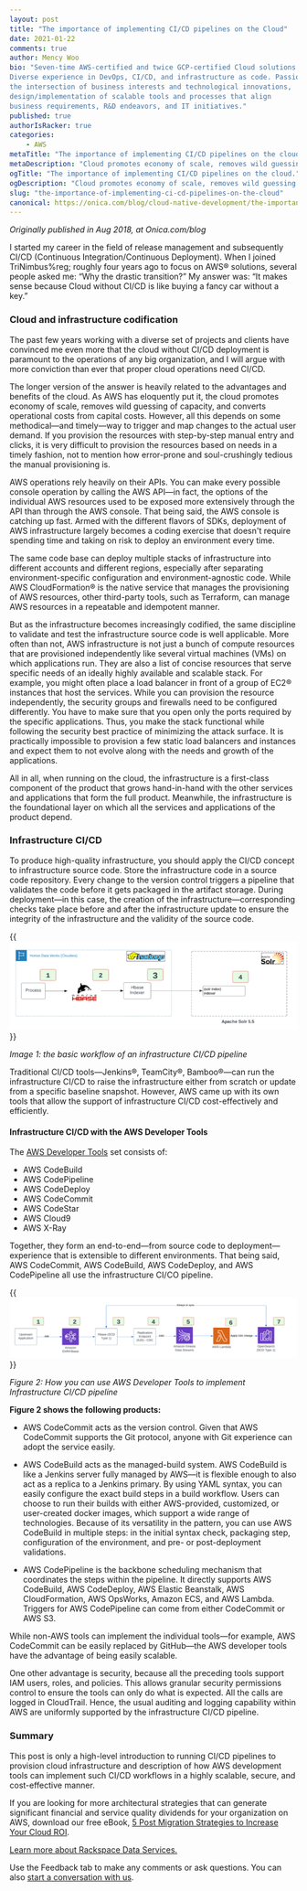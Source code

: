 ```yaml
---
layout: post
title: "The importance of implementing CI/CD pipelines on the Cloud"
date: 2021-01-22
comments: true
author: Mency Woo
bio: "Seven-time AWS-certified and twice GCP-certified Cloud solutions architect.
Diverse experience in DevOps, CI/CD, and infrastructure as code. Passionate about
the intersection of business interests and technological innovations,
design/implementation of scalable tools and processes that align
business requirements, R&D endeavors, and IT initiatives."
published: true
authorIsRacker: true
categories:
    - AWS
metaTitle: "The importance of implementing CI/CD pipelines on the cloud."
metaDescription: "Cloud promotes economy of scale, removes wild guessing of capacity, and converts operational costs from capital costs."
ogTitle: "The importance of implementing CI/CD pipelines on the cloud."
ogDescription: "Cloud promotes economy of scale, removes wild guessing of capacity, and converts operational costs from capital costs."
slug: "the-importance-of-implementing-ci-cd-pipelines-on-the-cloud"
canonical: https://onica.com/blog/cloud-native-development/the-importance-of-implementing-ci-cd-pipelines-on-the-cloud/
---
```


*Originally published in Aug 2018, at Onica.com/blog*

I started my career in the field of release management and subsequently CI/CD (Continuous Integration/Continuous
Deployment). When I joined TriNimbus%reg; roughly four years ago to focus on AWS&reg; solutions, several people
asked me: “Why the drastic transition?” My answer was: “It makes sense because Cloud without CI/CD is like buying
a fancy car without a key.” 

<!--more-->

### Cloud and infrastructure codification

The past few years working with a diverse set of projects and clients have convinced me even more that the cloud
without CI/CD deployment is paramount to the operations of any big organization, and I will argue with more
conviction than ever that proper cloud operations need CI/CD.

The longer version of the answer is heavily related to the advantages and benefits of the cloud. As AWS has
eloquently put it, the cloud promotes economy of scale, removes wild guessing of capacity, and converts operational
costs from capital costs. However, all this depends on some methodical&mdash;and timely&mdash;way to trigger and map
changes to the actual user demand. If you provision the resources with step-by-step manual entry and clicks, it is
very difficult to provision the resources based on needs in a timely fashion, not to mention how error-prone and
soul-crushingly tedious the manual provisioning is.

AWS operations rely heavily on their APIs. You can make every possible console operation by calling the AWS API&mdash;in
fact, the options of the individual AWS resources used to be exposed more extensively through the API than through the AWS
console. That being said, the AWS console is catching up fast. Armed with the different flavors of SDKs, deployment of AWS
infrastructure largely becomes a coding exercise that doesn't require spending time and taking on risk to deploy an environment
every time.

The same code base can deploy multiple stacks of infrastructure into different accounts and different regions, especially after
separating environment-specific configuration and environment-agnostic code. While AWS CloudFormation&reg; is the native service
that manages the provisioning of AWS resources, other third-party tools, such as Terraform, can manage AWS resources in a
repeatable and idempotent manner.

But as the infrastructure becomes increasingly codified, the same discipline to validate and test the infrastructure
source code is well applicable. More often than not, AWS infrastructure is not just a bunch of compute resources that
are provisioned independently like several virtual machines (VMs) on which applications run. They are also a list of
concise resources that serve specific needs of an ideally highly available and scalable stack. For example, you might
often place a load balancer in front of a group of EC2&reg; instances that host the services.  While you can provision
the resource independently, the security groups and firewalls need to be configured differently. You have to make sure
that you open only the ports required by the specific applications. Thus, you make the stack functional while following
the security best practice of minimizing the attack surface. It is practically impossible to provision a few static
load balancers and instances and expect them to not evolve along with the needs and growth of the applications. 

All in all, when running on the cloud, the infrastructure is a first-class component of the product that grows
hand-in-hand with the other services and applications that form the full product. Meanwhile, the infrastructure is the
foundational layer on which all the services and applications of the product depend.

### Infrastructure CI/CD

To produce high-quality infrastructure, you should apply the CI/CD concept to infrastructure source code. Store
the infrastructure code in a source code repository. Every change to the version control triggers a pipeline that
validates the code before it gets packaged in the artifact storage. During deployment&mdash;in this case, the
creation of the infrastructure&mdash;corresponding checks take place before and after the infrastructure update
to ensure the integrity of the infrastructure and the validity of the source code. 

{{<img src="picture1.png" title="" alt="">}}

*Image 1: the basic workflow of an infrastructure CI/CD pipeline*

Traditional CI/CD tools&mdash;Jenkins&reg;, TeamCity&reg;, Bamboo&reg;&mdash;can run the infrastructure CI/CD
to raise the infrastructure either from scratch or update from a specific baseline snapshot. However, AWS came
up with its own tools that allow the support of infrastructure CI/CD cost-effectively and efficiently.

#### Infrastructure CI/CD with the AWS Developer Tools

The [AWS Developer Tools](https://aws.amazon.com/es/products/developer-tools/) set consists of:

- AWS CodeBuild
- AWS CodePipeline
- AWS CodeDeploy
- AWS CodeCommit
- AWS CodeStar
- AWS Cloud9
- AWS X-Ray

Together, they form an end-to-end&mdash;from source code to deployment&mdash;experience that is extensible to different
environments. That being said, AWS CodeCommit, AWS CodeBuild, AWS CodeDeploy, and AWS CodePipeline all use the
infrastructure CI/CO pipeline. 

{{<img src="picture2.png" title="" alt="">}}

*Figure 2: How you can use AWS Developer Tools to implement Infrastructure CI/CD pipeline*

**Figure 2 shows the following products:**

- AWS CodeCommit acts as the version control. Given that AWS CodeCommit supports the Git protocol, anyone with Git
  experience can adopt the service easily.

- AWS CodeBuild acts as the managed-build system. AWS CodeBuild is like a Jenkins server fully managed by AWS&mdash;it
  is flexible enough to also act as a replica to a Jenkins primary. By using YAML syntax, you can easily configure the
  exact build steps in a build workflow. Users can choose to run their builds with either AWS-provided, customized, or
  user-created docker images, which support a wide range of technologies. Because of its versatility in the pattern, you
  can use AWS CodeBuild in multiple steps: in the initial syntax check, packaging step, configuration of the environment,
  and pre- or post-deployment validations.

- AWS CodePipeline is the backbone scheduling mechanism that coordinates the steps within the pipeline. It directly supports
  AWS CodeBuild, AWS CodeDeploy, AWS Elastic Beanstalk, AWS CloudFormation, AWS OpsWorks, Amazon ECS, and AWS Lambda. Triggers
  for AWS CodePipeline can come from either CodeCommit or AWS S3.

While non-AWS tools can implement the individual tools&mdash;for example, AWS CodeCommit can be easily replaced by
GitHub&mdash;the AWS developer tools have the advantage of being easily scalable.

One other advantage is security, because all the preceding tools support IAM users, roles, and policies. This allows granular
security permissions control to ensure the tools can only do what is expected. All the calls are logged in CloudTrail. Hence,
the usual auditing and logging capability within AWS are uniformly supported by the infrastructure CI/CD pipeline.

### Summary
 
This post is only a high-level introduction to running CI/CD pipelines to provision cloud infrastructure and description of
how AWS development tools can implement such CI/CD workflows in a highly scalable, secure, and cost-effective manner.

If you are looking for more architectural strategies that can generate significant financial and service quality dividends
for your organization on AWS, download our free eBook,
[5 Post Migration Strategies to Increase Your Cloud ROI](https://insights.onica.com/five-post-cloud-migration-strategies-to-increase-roi?utm_source=website&utm_medium=blog).

<a class="cta red" id="cta" href="https://www.rackspace.com/professional-services/data">Learn more about Rackspace Data Services.</a>

Use the Feedback tab to make any comments or ask questions. You can also [start a conversation with us](https://www.rackspace.com/contact).
